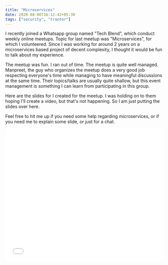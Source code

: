 ```yaml
---
title: "Microservices"
date: 2020-08-06T16:12:42+05:30
tags: ["security", "trantor"]
---
```


I recently joined a Whatsapp group named "Tech Blend", which conduct weekly
online meetups. Topic for last meetup was "Microservices", for which I
volunteered. Since I was working for around 2 years on a microservices based
project of decent complexity, I thought it would be fun to talk about my
experience.

The meetup was fun. I ran out of time. The meetup is quite well managed.
Manpreet, the guy who organizes the meetup does a very good job respecting
everyone's time while managing to have meaningful discussions at the same time.
Their topics/talks are usually quite shallow, but this event management is
something I can learn from participating in this group.

Here are the slides for I created for the meetup. I was holding on to them
hoping I'll create a video, but that's not happening. So I am just putting the
slides over here.

Feel free to hit me up if you need some help regarding microservices, or if you
need me to explain some slide, or just for a chat.

<iframe
  src="//slides.com/channikhabra/microservices/embed?style=light"
  width="100%"
  height="420"
  scrolling="no"
  frameborder="0"
  webkitallowfullscreen
  mozallowfullscreen
  allowfullscreen
></iframe>
